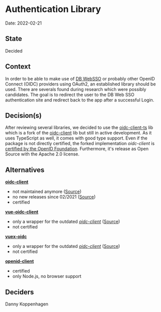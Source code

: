 # Authentication Library

Date: 2022-02-21

## State

Decided

## Context

In order to be able to make use of [DB WebSSO](https://db-planet.deutschebahn.com/pages/ipas/apps/content/dbwebsso) or probably other OpenID Connect (OIDC) providers using OAuth2, an established library should be used.
There are severals found during research which were possibly candidates.
The goal is to redirect the user to the DB Web SSO authentication site and redirect back to the app after a successful Login.

## Decision(s)

After reviewing several libraries, we decided to use the [oidc-client-ts](https://www.npmjs.com/package/oidc-client-ts) lib which is a fork of the [oidc-client](https://www.npmjs.com/package/oidc-client) lib but still in active development.
As it uses TypeScript as well, it comes with good type support.
Even if the package is not directly certified, the forked implementation _oidc-client_ is [certified by the OpenID Foundation](https://openid.net/certification/#RPs).
Furthermore, it's release as Open Source with the Apache 2.0 license.

## Alternatives

**[oidc-client](https://www.npmjs.com/package/oidc-client)**

- not maintained anymore ([Source](https://github.com/IdentityModel/oidc-client-js))
- no new releases since 02/2021 ([Source](https://github.com/IdentityModel/oidc-client-js/releases))
- certified

**[vue-oidc-client](https://www.npmjs.com/package/vue-oidc-client)**

- only a wrapper for the outdated [_oidc-client_](https://www.npmjs.com/package/oidc-client) ([Source](https://github.com/soukoku/vue-oidc-client/blob/master/package.json))
- not certified

**[vuex-oidc](https://www.npmjs.com/package/vuex-oidc)**

- only a wrapper for the outdated [_oidc-client_](https://www.npmjs.com/package/oidc-client) ([Source](https://github.com/soukoku/vue-oidc-client/blob/master/package.json))
- not certified

**[openid-client](https://www.npmjs.com/package/openid-client)**

- certified
- only Node.js, no browser support

## Deciders

Danny Koppenhagen
